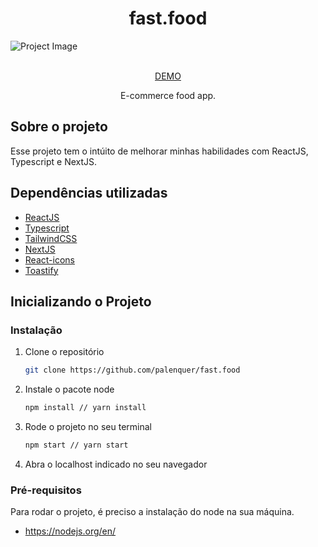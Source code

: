 <p align="center">
  <h1 align="center">fast.food</h1>
  
  ![Project Image](https://user-images.githubusercontent.com/72106284/129623366-42836303-04f6-46b5-9856-c8b975e8e6c6.png)
  
  <p align="center">
    <br />
    <a href="https://fast-food-psi.vercel.app">DEMO</a>
  </p>
  <p align="center">E-commerce food app.</p>
</p>

<h2>Sobre o projeto</h2>


Esse projeto tem o intúito de melhorar minhas habilidades com ReactJS, Typescript e NextJS.

<h2>Dependências utilizadas</h2>

* [ReactJS](https://pt-br.reactjs.org)
* [Typescript](https://www.typescriptlang.org)
* [TailwindCSS](https://tailwindcss.com)
* [NextJS](https://nextjs.org)
* [React-icons](https://react-icons.github.io/react-icons/)
* [Toastify](https://fkhadra.github.io/react-toastify/introduction)

## Inicializando o Projeto

### Instalação

1. Clone o repositório
   ```sh
   git clone https://github.com/palenquer/fast.food
   ```
2. Instale o pacote node
   ```sh
   npm install // yarn install
   ```
3. Rode o projeto no seu terminal
    ```sh
   npm start // yarn start
   ```
4. Abra o localhost indicado no seu navegador

### Pré-requisitos

Para rodar o projeto, é preciso a instalação do node na sua máquina.

* https://nodejs.org/en/
